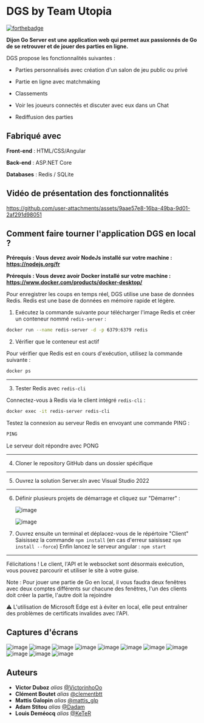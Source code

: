 # DGS by Team Utopia

[![forthebadge](https://forthebadge.com/images/badges/built-with-love.svg)](https://forthebadge.com)

**Dijon Go Server est une application web qui permet aux passionnés de Go de se retrouver et de jouer des parties en ligne.**

DGS propose les fonctionnalités suivantes :

- Parties personnalisés avec création d'un salon de jeu public ou privé
  
- Partie en ligne avec matchmaking
  
- Classements
  
- Voir les joueurs connectés et discuter avec eux dans un Chat
  
- Rediffusion des parties
  

## Fabriqué avec

**Front-end** : HTML/CSS/Angular

**Back-end** : ASP.NET Core 

**Databases** : Redis / SQLite

## Vidéo de présentation des fonctionnalités



https://github.com/user-attachments/assets/9aae57e8-16ba-49ba-9d01-2af291d98051



## Comment faire tourner l'application DGS en local ?  

**Prérequis : Vous devez avoir NodeJs installé sur votre machine : https://nodejs.org/fr**

**Prérequis : Vous devez avoir Docker installé sur votre machine : https://www.docker.com/products/docker-desktop/**

Pour enregistrer les coups en temps réel, DGS utilise une base de données Redis.
Redis est une base de données en mémoire rapide et légère. 

1) Exécutez la commande suivante pour télécharger l'image Redis et créer un conteneur nommé `redis-server` :

```bash
docker run --name redis-server -d -p 6379:6379 redis
```

2) Vérifier que le conteneur est actif

Pour vérifier que Redis est en cours d'exécution, utilisez la commande suivante :

```bash
docker ps
```
---

3) Tester Redis avec `redis-cli`

Connectez-vous à Redis via le client intégré `redis-cli` :

   ```bash
  docker exec -it redis-server redis-cli
  ```
Testez la connexion au serveur Redis en envoyant une commande PING :
```bash
PING
```
Le serveur doit répondre avec PONG

---

4) Cloner le repository GitHub dans un dossier spécifique

---

5) Ouvrez la solution Server.sln avec Visual Studio 2022

---

6) Définir plusieurs projets de démarrage et cliquez sur "Démarrer" :
   
   ![image](https://github.com/user-attachments/assets/5c8b88e1-3c87-4f57-93fa-7702662ec1b0)
 
   ![image](https://github.com/user-attachments/assets/fab6f130-3e8a-4476-ac9b-ed7b3cb2ca88)


7) Ouvrez ensuite un terminal et déplacez-vous de le répértoire "Client"
Saisissez la commande ```npm install``` (en cas d'erreur saisissez ```npm install --force```)
Enfin lancez le serveur angular : ```npm start```

---

Félicitations ! Le client, l'API et le websocket sont désormais exécution, vous pouvez parcourir et utiliser le site à votre guise.


Note : Pour jouer une partie de Go en local, il vous faudra deux fenêtres avec deux comptes différents sur chacune des fenêtres, l'un des clients doit créer la partie, l'autre doit la rejoindre
   
:warning: L'utilisation de Microsoft Edge est à éviter en local, elle peut entraîner des problèmes de certificats invalides avec l'API.

## Captures d'écrans
![image](https://github.com/user-attachments/assets/b4639287-d222-4030-a35d-f165975056b5)
![image](https://github.com/user-attachments/assets/3ead29d9-6572-49e8-a93f-a77cc8169795)
![image](https://github.com/user-attachments/assets/fe2aae9d-d976-413f-8b04-3bd06fb7f8ef)
![image](https://github.com/user-attachments/assets/fc5d85a0-3fd5-49bc-8b88-ccf369394629)
![image](https://github.com/user-attachments/assets/6047a70e-590f-44dd-871a-6227cb616435)
![image](https://github.com/user-attachments/assets/c60a5d72-a1e7-437f-8dd8-5454f4b4e1b6)
![image](https://github.com/user-attachments/assets/94852c35-caa4-4ee9-a681-5cc93d2a8f71)
![image](https://github.com/user-attachments/assets/3aec2aea-4d51-46ab-9a23-4e1dc4698879)
![image](https://github.com/user-attachments/assets/fcef8ff0-6881-43b3-ac9a-26553da992d2)
![image](https://github.com/user-attachments/assets/92fc3ac0-9a4a-4414-945e-fb862d60822c)
![image](https://github.com/user-attachments/assets/4b90274c-7812-4374-9779-33cfbf1362a1)





## Auteurs

* **Victor Duboz** _alias_ [@VictorinhoOo](https://github.com/victorinhoOo)
* **Clément Boutet** _alias_ [@clementbtt](https://github.com/clementbtt)
* **Mattis Galopin** _alias_ [@mattis_glp](https://github.com/MattisGaloppin)
* **Adam Stitou** _alias_ [@Dadam](https://github.com/AdamStitou)
* **Louis Deméocq** _alias_ [@KeTeR](https://github.com/0KeTeR0)
